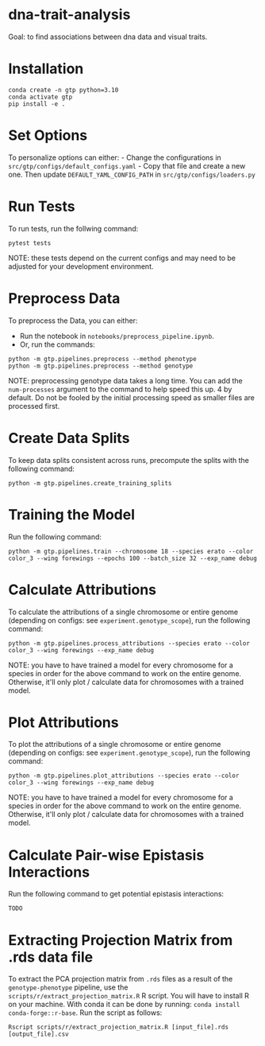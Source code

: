 # dna-trait-analysis
Goal: to find associations between dna data and visual traits.

# Installation
```
conda create -n gtp python=3.10
conda activate gtp
pip install -e .
```

# Set Options
To personalize options can either:
    - Change the configurations in `src/gtp/configs/default_configs.yaml`
    - Copy that file and create a new one. Then update ```DEFAULT_YAML_CONFIG_PATH``` in ```src/gtp/configs/loaders.py```

# Run Tests
To run tests, run the follwing command:
```
pytest tests
```

NOTE: these tests depend on the current configs and may need to be adjusted for your development environment.

# Preprocess Data
To preprocess the Data, you can either:
- Run the notebook in ```notebooks/preprocess_pipeline.ipynb```.
- Or, run the commands:
```
python -m gtp.pipelines.preprocess --method phenotype
python -m gtp.pipelines.preprocess --method genotype
```

NOTE: preprocessing genotype data takes a long time. You can add the ```num-processes``` argument to the command to help speed this up. 4 by default. Do not be fooled by the initial processing speed as smaller files are processed first.

# Create Data Splits
To keep data splits consistent across runs, precompute the splits with the following command:
```
python -m gtp.pipelines.create_training_splits
```

# Training the Model
Run the following command:
```
python -m gtp.pipelines.train --chromosome 18 --species erato --color color_3 --wing forewings --epochs 100 --batch_size 32 --exp_name debug
```

# Calculate Attributions
To calculate the attributions of a single chromosome or entire genome (depending on configs: see `experiment.genotype_scope`), run the following command:
```
python -m gtp.pipelines.process_attributions --species erato --color color_3 --wing forewings --exp_name debug
```

NOTE: you have to have trained a model for every chromosome for a species in order for the above command to work on the entire genome. Otherwise, it'll only plot / calculate data for chromosomes with a trained model.

# Plot Attributions
To plot the attributions of a single chromosome or entire genome (depending on configs: see `experiment.genotype_scope`), run the following command:
```
python -m gtp.pipelines.plot_attributions --species erato --color color_3 --wing forewings --exp_name debug
```

NOTE: you have to have trained a model for every chromosome for a species in order for the above command to work on the entire genome. Otherwise, it'll only plot / calculate data for chromosomes with a trained model.

# Calculate Pair-wise Epistasis Interactions
Run the following command to get potential epistasis interactions:
```
TODO
```

# Extracting Projection Matrix from .rds data file
To extract the PCA projection matrix from ```.rds``` files as a result of the ```genotype-phenotype``` pipeline, use the ```scripts/r/extract_projection_matrix.R``` R script. You will have to install R on your machine. With conda it can be done by running: ```conda install conda-forge::r-base```. Run the script as follows:
```
Rscript scripts/r/extract_projection_matrix.R [input_file].rds [output_file].csv
```